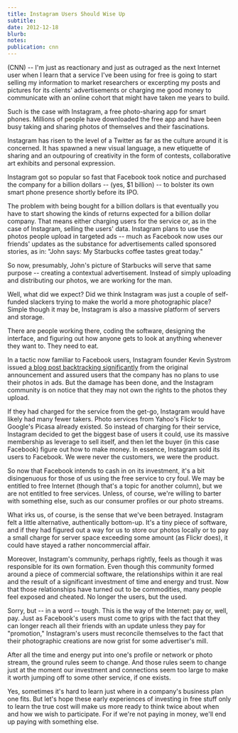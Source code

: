 ```yaml
---
title: Instagram Users Should Wise Up
subtitle: 
date: 2012-12-18
blurb: 
notes: 
publication: cnn
---
```


(CNN) -- I'm just as reactionary and just as outraged as the next Internet user when I learn that a service I've been using for free is going to start selling my information to market researchers or excerpting my posts and pictures for its clients' advertisements or charging me good money to communicate with an online cohort that might have taken me years to build.

Such is the case with Instagram, a free photo-sharing app for smart phones. Millions of people have downloaded the free app and have been busy taking and sharing photos of themselves and their fascinations.

Instagram has risen to the level of a Twitter as far as the culture around it is concerned. It has spawned a new visual language, a new etiquette of sharing and an outpouring of creativity in the form of contests, collaborative art exhibits and personal expression.

Instagram got so popular so fast that Facebook took notice and purchased the company for a billion dollars -- (yes, $1 billion) -- to bolster its own smart phone presence shortly before its IPO.

The problem with being bought for a billion dollars is that eventually you have to start showing the kinds of returns expected for a billion dollar company. That means either charging users for the service or, as in the case of Instagram, selling the users' data. Instagram plans to use the photos people upload in targeted ads -- much as Facebook now uses our friends' updates as the substance for advertisements called sponsored stories, as in: "John says: My Starbucks coffee tastes great today."

So now, presumably, John's picture of Starbucks will serve that same purpose -- creating a contextual advertisement. Instead of simply uploading and distributing our photos, we are working for the man.

  

Well, what did we expect? Did we think Instagram was just a couple of self-funded slackers trying to make the world a more photographic place? Simple though it may be, Instagram is also a massive platform of servers and storage.

There are people working there, coding the software, designing the interface, and figuring out how anyone gets to look at anything whenever they want to. They need to eat.

In a tactic now familiar to Facebook users, Instagram founder Kevin Systrom issued [a blog post backtracking significantly](http://www.cnn.com/2012/12/18/tech/social-media/instagram-terms-users/index.html) from the original announcement and assured users that the company has no plans to use their photos in ads. But the damage has been done, and the Instagram community is on notice that they may not own the rights to the photos they upload.

If they had charged for the service from the get-go, Instagram would have likely had many fewer takers. Photo services from Yahoo's Flickr to Google's Picasa already existed. So instead of charging for their service, Instagram decided to get the biggest base of users it could, use its massive membership as leverage to sell itself, and then let the buyer (in this case Facebook) figure out how to make money. In essence, Instagram sold its users to Facebook. We were never the customers, we were the product.

So now that Facebook intends to cash in on its investment, it's a bit disingenuous for those of us using the free service to cry foul. We may be entitled to free Internet (though that's a topic for another column), but we are not entitled to free services. Unless, of course, we're willing to barter with something else, such as our consumer profiles or our photo streams.

What irks us, of course, is the sense that we've been betrayed. Instagram felt a little alternative, authentically bottom-up. It's a tiny piece of software, and if they had figured out a way for us to store our photos locally or to pay a small charge for server space exceeding some amount (as Flickr does), it could have stayed a rather noncommercial affair.

Moreover, Instagram's community, perhaps rightly, feels as though it was responsible for its own formation. Even though this community formed around a piece of commercial software, the relationships within it are real and the result of a significant investment of time and energy and trust. Now that those relationships have turned out to be commodities, many people feel exposed and cheated. No longer the users, but the used.

Sorry, but -- in a word -- tough. This is the way of the Internet: pay or, well, pay. Just as Facebook's users must come to grips with the fact that they can longer reach all their friends with an update unless they pay for "promotion," Instagram's users must reconcile themselves to the fact that their photographic creations are now grist for some advertiser's mill.

After all the time and energy put into one's profile or network or photo stream, the ground rules seem to change. And those rules seem to change just at the moment our investment and connections seem too large to make it worth jumping off to some other service, if one exists.

Yes, sometimes it's hard to learn just where in a company's business plan one fits. But let's hope these early experiences of investing in free stuff only to learn the true cost will make us more ready to think twice about when and how we wish to participate. For if we're not paying in money, we'll end up paying with something else.
